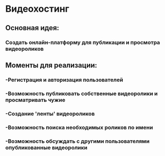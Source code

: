 # Видеохостинг

## Основная идея:
  ### Создать онлайн-платформу для публикации и просмотра видеороликов

## Моменты для реализации:
  ### -Регистрация и авторизация пользователей
  ### -Возможность публиковать собственные видеоролики и просматривать чужие
  ### -Создание 'ленты' видеороликов
  ### -Возможность поиска необходимых роликов по имени
  ### -Возможность обсуждать с другими пользователями опубликованные видеоролики
